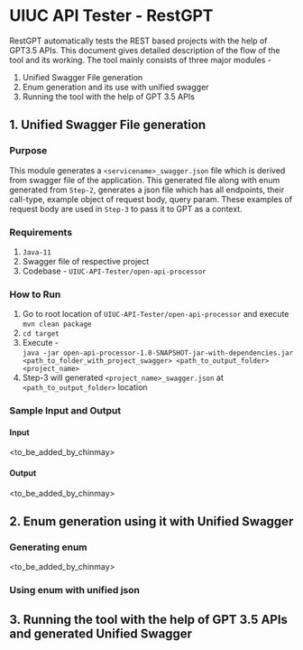 # UIUC API Tester - RestGPT
RestGPT automatically tests the REST based projects with the help of GPT3.5 APIs. 
This document gives detailed description of the flow of the tool and its working.
The tool mainly consists of three major modules - 
1. Unified Swagger File generation
2. Enum generation and its use with unified swagger
3. Running the tool with the help of GPT 3.5 APIs

## 1. Unified Swagger File generation

### Purpose 
This module generates a ``<servicename>_swagger.json`` file which is derived from swagger file 
of the application. This generated file along with enum generated from ``Step-2``, generates 
a json file which has all endpoints, their call-type, example object of request body, query param.
These examples of request body are used in ``Step-3`` to pass it to GPT as a context.

### Requirements
1. ``Java-11``
2. Swagger file of respective project
3. Codebase - ``UIUC-API-Tester/open-api-processor``

### How to Run
1. Go to root location of ``UIUC-API-Tester/open-api-processor`` and execute ``mvn clean package``
2. ``cd target``
3. Execute - </br>
``java -jar open-api-processor-1.0-SNAPSHOT-jar-with-dependencies.jar <path_to_folder_with_project_swagger> <path_to_output_folder> <project_name>``
4. Step-3 will generated ``<project_name>_swagger.json`` at ``<path_to_output_folder>`` location

### Sample Input and Output

#### Input
<to_be_added_by_chinmay>
#### Output
<to_be_added_by_chinmay>

## 2. Enum generation using it with Unified Swagger
### Generating enum
<to_be_added_by_chinmay>

### Using enum with unified json

## 3. Running the tool with the help of GPT 3.5 APIs and generated Unified Swagger
